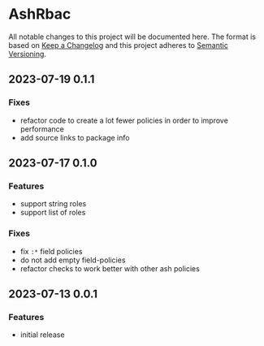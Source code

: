 # AshRbac

All notable changes to this project will be documented here. The format is based
on [Keep a Changelog](http://keepachangelog.com/en/1.0.0/) and this project
adheres to [Semantic Versioning](http://semver.org/spec/v2.0.0.html).

## 2023-07-19 0.1.1

### Fixes

- refactor code to create a lot fewer policies in order to improve performance
- add source links to package info

## 2023-07-17 0.1.0

### Features

- support string roles
- support list of roles

### Fixes

- fix `:*` field policies
- do not add empty field-policies
- refactor checks to work better with other ash policies

## 2023-07-13 0.0.1

### Features

- initial release
